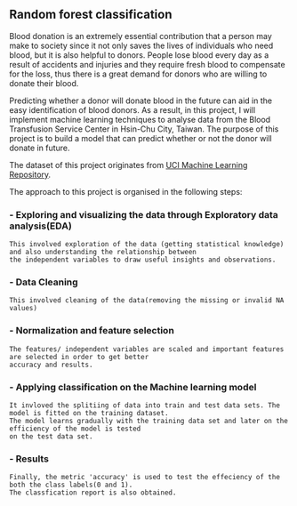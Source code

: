 ## Random forest classification

Blood donation is an extremely essential contribution that a person may make to society since it not only saves the lives of individuals who need blood, but it is also helpful to donors. People lose blood every day as a result of accidents and injuries and they require fresh blood to compensate for the loss, thus there is a great demand for donors who are willing to donate their blood.

Predicting whether a donor will donate blood in the future can aid in the easy identification of blood donors. As a result, in this project, I will implement machine learning techniques to analyse data from the Blood Transfusion Service Center in Hsin-Chu City, Taiwan. The purpose of this project is to build a model that can predict whether or not the donor will donate in future.

The dataset of this project originates from [UCI Machine Learning Repository](archive.ics.uci.edu/ml/datasets/Blood+Transfusion+Service+Center).

The approach to this project is organised in the following steps:

### - Exploring and visualizing the data through Exploratory data analysis(EDA)
    This involved exploration of the data (getting statistical knowledge) and also understanding the relationship between 
    the independent variables to draw useful insights and observations.
    
### - Data Cleaning 
    This involved cleaning of the data(removing the missing or invalid NA values) 
    
### - Normalization and feature selection
    The features/ independent variables are scaled and important features are selected in order to get better 
    accuracy and results.
    
### - Applying classification on the Machine learning model
    It invloved the splitiing of data into train and test data sets. The model is fitted on the training dataset. 
    The model learns gradually with the training data set and later on the efficiency of the model is tested 
    on the test data set.
    
### - Results
    Finally, the metric 'accuracy' is used to test the effeciency of the both the class labels(0 and 1). 
    The classfication report is also obtained.
    


